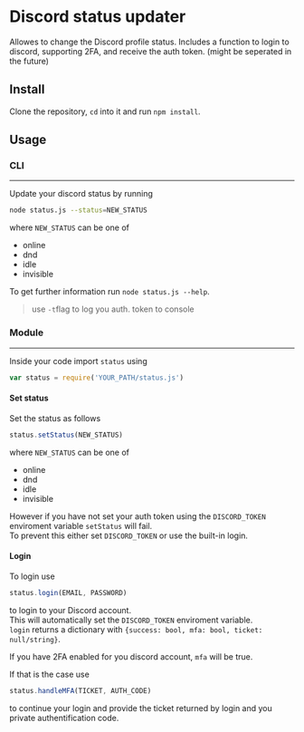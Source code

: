 # Discord status updater

Allowes to change the Discord profile status.
Includes a function to login to discord, supporting 2FA, and receive the auth token. (might be seperated in the future)

## Install

Clone the repository, `cd` into it and run `npm install`.

## Usage

### CLI
---
Update your discord status by running
```sh
node status.js --status=NEW_STATUS
```
where `NEW_STATUS` can be one of 
- online
- dnd
- idle
- invisible

To get further information run `node status.js --help`.

> use `-t`flag to log you auth. token to console

### Module
---
Inside your code import `status` using

```js
var status = require('YOUR_PATH/status.js')
```

#### Set status

Set the status as follows
```js
status.setStatus(NEW_STATUS)
```
where `NEW_STATUS` can be one of 
- online
- dnd
- idle
- invisible

However if you have not set your auth token using the `DISCORD_TOKEN` enviroment variable `setStatus` will fail.\
To prevent this either set `DISCORD_TOKEN` or use the built-in login.

#### Login

To login use
```js
status.login(EMAIL, PASSWORD)
```
to login to your Discord account.\
This will automatically set the `DISCORD_TOKEN` enviroment variable.\
`login` returns a dictionary with `{success: bool, mfa: bool, ticket: null/string}`.

If you have 2FA enabled for you discord account, `mfa` will be true.

If that is the case use
```js
status.handleMFA(TICKET, AUTH_CODE)
```
to continue your login and provide the ticket returned by login and you private authentification code.
